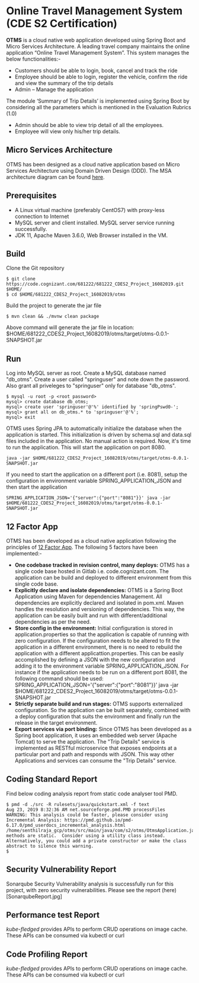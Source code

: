 # Online Travel Management System (CDE S2 Certification)

**OTMS** is a cloud native web application developed using Spring Boot and Micro Services Architecture. A leading travel company maintains the online application “Online Travel Management System”.
This system manages the below functionalities:-

- Customers should be able to login, book, cancel and track the ride
- Employee should be able to login, register the vehicle, confirm the ride and view the summary of the trip details
- Admin – Manage the application

The module ‘Summary of Trip Details’ is implemented using Spring Boot by considering all the parameters which is mentioned in the Evaluation Rubrics (1.0)

- Admin should be able to view trip detail of all the employees. 
- Employee will view only his/her trip details.


## Micro Services Architecture

OTMS has been designed as a cloud native application based on Micro Services Architecture using Domain Driven Design (DDD). The MSA architecture diagram can be found [here](msa.jpg).

## Prerequisites

- A Linux virtual machine (preferably CentOS7) with proxy-less connection to Internet
- MySQL server and client installed. MySQL server service running successfully.
- JDK 11, Apache Maven 3.6.0, Web Browser installed in the VM.

## Build

Clone the Git repository

```
$ git clone https://code.cognizant.com/681222/681222_CDES2_Project_16082019.git $HOME/
$ cd $HOME/681222_CDES2_Project_16082019/otms
```

Build the project to generate the jar file

```
$ mvn clean && ./mvnw clean package
```
Above command will generate the jar file in location: $HOME/681222_CDES2_Project_16082019/otms/target/otms-0.0.1-SNAPSHOT.jar

## Run

Log into MySQL server as root. Create a MySQL database named "db_otms". Create a user called "springuser" and note down the password. Also grant all priveleges to "springuser" only for database "db_otms".

```
$ mysql -u root -p <root password>
mysql> create database db_otms;
mysql> create user 'springuser'@'%' identified by 'springPswd0-';
mysql> grant all on db_otms.* to 'springuser'@'%';
mysql> exit
```

OTMS uses Spring JPA to automatically initialize the database when the application is started. This initialization is driven by schema.sql and data.sql files included in the application. No manual action is required. Now, it's time to run the application. This will start the application on port 8080.

```
java -jar $HOME/681222_CDES2_Project_16082019/otms/target/otms-0.0.1-SNAPSHOT.jar
```

If you need to start the application on a different port (i.e. 8081), setup the configuration in environment variable SPRING_APPLICATION_JSON and then start the application

```
SPRING_APPLICATION_JSON='{"server":{"port":"8081"}}' java -jar $HOME/681222_CDES2_Project_16082019/otms/target/otms-0.0.1-SNAPSHOT.jar
```

## 12 Factor App

OTMS has been developed as a cloud native application following the principles of [12 Factor App](https://12factor.net/). The following 5 factors have been implemented:-

- **One codebase tracked in revision control, many deploys:** OTMS has a single code base hosted in Gitlab i.e. code.cognizant.com. The application can be build and deployed to different environment from this single code base.
- **Explicitly declare and isolate dependencies:** OTMS is a Spring Boot Application using Maven for dependencies Management. All dependencies are explicitly declared and isolated in pom.xml. Maven handles the resolution and versioning of dependencies. This way, the application can be easily built and run with different/additional dependencies as per the need.
- **Store config in the environment:** Initial configuration is stored in application.properties so that the application is capable of running with zero configuration. If the configuration needs to be altered to fit the application in a different environment, there is no need to rebuild the application with a different applicattion.properties. This can be easily accomplished by defining a JSON with the new configuration and adding it to the environment variable SPRING_APPLICATION_JSON. For instance if the application needs to be run on a different port 8081, the following command should be used:
SPRING_APPLICATION_JSON='{"server":{"port":"8081"}}' java -jar $HOME/681222_CDES2_Project_16082019/otms/target/otms-0.0.1-SNAPSHOT.jar
- **Strictly separate build and run stages:** OTMS supports externalized configuration. So the application can be built separately, combined with a deploy configuration that suits the environment and finally run the release in the target environment.
- **Export services via port binding:** Since OTMS has been developed as a Spring boot application, it uses an embedded web server (Apache Tomcat) to serve the application. The "Trip Details" service is implemented as RESTful microservice that exposes endpoints at a particular port and path and responds with JSON. This way other Applications and services can consume the "Trip Details" service.

## Coding Standard Report

Find below coding analysis report from static code analyser tool PMD.

```
$ pmd -d ./src -R rulesets/java/quickstart.xml -f text
Aug 23, 2019 8:32:36 AM net.sourceforge.pmd.PMD processFiles
WARNING: This analysis could be faster, please consider using Incremental Analysis: https://pmd.github.io/pmd-6.17.0/pmd_userdocs_incremental_analysis.html
/home/senthilraja_gcp/otms/src/main/java/com/s2/otms/OtmsApplication.java:7:All methods are static.  Consider using a utility class instead. Alternatively, you could add a private constructor or make the class abstract to silence this warning.
$ 
```

## Security Vulnerability Report

Sonarqube Security Vulnerability analysis is successfully run for this project, with zero security vulnerabilities. Please see the report (here)[SonarqubeReport.jpg]

## Performance test Report

_kube-fledged_ provides APIs to perform CRUD operations on image cache.  These APIs can be consumed via kubectl or curl

## Code Profiling Report

_kube-fledged_ provides APIs to perform CRUD operations on image cache.  These APIs can be consumed via kubectl or curl

